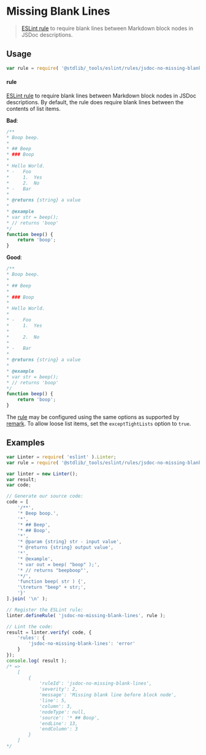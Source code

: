 <!--

@license Apache-2.0

Copyright (c) 2018 The Stdlib Authors.

Licensed under the Apache License, Version 2.0 (the "License");
you may not use this file except in compliance with the License.
You may obtain a copy of the License at

   http://www.apache.org/licenses/LICENSE-2.0

Unless required by applicable law or agreed to in writing, software
distributed under the License is distributed on an "AS IS" BASIS,
WITHOUT WARRANTIES OR CONDITIONS OF ANY KIND, either express or implied.
See the License for the specific language governing permissions and
limitations under the License.

-->

# Missing Blank Lines

> [ESLint rule][eslint-rules] to require blank lines between Markdown block nodes in JSDoc descriptions.

<section class="intro">

</section>

<!-- /.intro -->

<section class="usage">

## Usage

```javascript
var rule = require( '@stdlib/_tools/eslint/rules/jsdoc-no-missing-blank-lines' );
```

#### rule

[ESLint rule][eslint-rules] to require blank lines between Markdown block nodes in JSDoc descriptions. By default, the rule does require blank lines between the contents of list items.

**Bad**:

<!-- eslint-disable stdlib/jsdoc-no-missing-blank-lines, stdlib/jsdoc-list-item-spacing, stdlib/jsdoc-markdown-remark -->

```javascript
/**
* Boop beep.
*
* ## Beep
* ### Boop
*
* Hello World.
* -   Foo
*     1.  Yes
*     2.  No
* -   Bar
*
* @returns {string} a value
*
* @example
* var str = beep();
* // returns 'boop'
*/
function beep() {
    return 'boop';
}
```

**Good**:

<!-- eslint-disable stdlib/jsdoc-list-item-spacing, stdlib/jsdoc-markdown-remark -->

```javascript
/**
* Boop beep.
*
* ## Beep
*
* ### Boop
*
* Hello World.
*
* -   Foo
*     1.  Yes
*
*     2.  No
*
* -   Bar
*
* @returns {string} a value
*
* @example
* var str = beep();
* // returns 'boop'
*/
function beep() {
    return 'boop';
}
```

The [rule][eslint-rules] may be configured using the same options as supported by [remark][remark-lint-no-missing-blank-lines]. To allow loose list items, set the `exceptTightLists` option to `true`.

</section>

<!-- /.usage -->

<section class="examples">

## Examples

<!-- eslint no-undef: "error" -->

```javascript
var Linter = require( 'eslint' ).Linter;
var rule = require( '@stdlib/_tools/eslint/rules/jsdoc-no-missing-blank-lines' );

var linter = new Linter();
var result;
var code;

// Generate our source code:
code = [
    '/**',
    '* Beep boop.',
    '*',
    '* ## Beep',
    '* ## Boop',
    '*',
    '* @param {string} str - input value',
    '* @returns {string} output value',
    '*',
    '* @example',
    '* var out = beep( "boop" );',
    '* // returns "beepboop"',
    '*/',
    'function beep( str ) {',
    '\treturn "beep" + str;',
    '}'
].join( '\n' );

// Register the ESLint rule:
linter.defineRule( 'jsdoc-no-missing-blank-lines', rule );

// Lint the code:
result = linter.verify( code, {
    'rules': {
        'jsdoc-no-missing-blank-lines': 'error'
    }
});
console.log( result );
/* =>
    [
        {
            'ruleId': 'jsdoc-no-missing-blank-lines',
            'severity': 2,
            'message': 'Missing blank line before block node',
            'line': 5,
            'column': 3,
            'nodeType': null,
            'source': '* ## Boop',
            'endLine': 13,
            'endColumn': 3
        }
    ]
*/
```

</section>

<!-- /.examples -->

<section class="links">

[eslint-rules]: https://eslint.org/docs/developer-guide/working-with-rules

[remark-lint-no-missing-blank-lines]: https://github.com/remarkjs/remark-lint/tree/19150d94f89f7a0d94d083417890236d11839641/packages/remark-lint-no-missing-blank-lines

</section>

<!-- /.links -->
